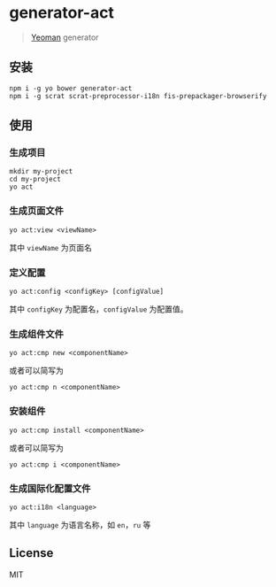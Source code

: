 # generator-act 

> [Yeoman](http://yeoman.io) generator


## 安装

```
npm i -g yo bower generator-act
npm i -g scrat scrat-preprocessor-i18n fis-prepackager-browserify
```

## 使用

### 生成项目

```
mkdir my-project
cd my-project
yo act
```

### 生成页面文件

```
yo act:view <viewName>
```

其中 `viewName` 为页面名

### 定义配置

```
yo act:config <configKey> [configValue]
```

其中 `configKey` 为配置名，`configValue` 为配置值。


### 生成组件文件

```
yo act:cmp new <componentName>
```

或者可以简写为

```
yo act:cmp n <componentName>
```

### 安装组件

```
yo act:cmp install <componentName>
```

或者可以简写为

```
yo act:cmp i <componentName>
```

### 生成国际化配置文件

```
yo act:i18n <language>
```

其中 `language` 为语言名称，如 `en`，`ru` 等

## License

MIT
